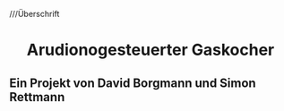 ///Überschrift
<html>
<head>
<h1 align="center">Arudionogesteuerter Gaskocher</h1> 
</head>
<h2 align="left"> Ein Projekt von David Borgmann und Simon Rettmann</h2>
